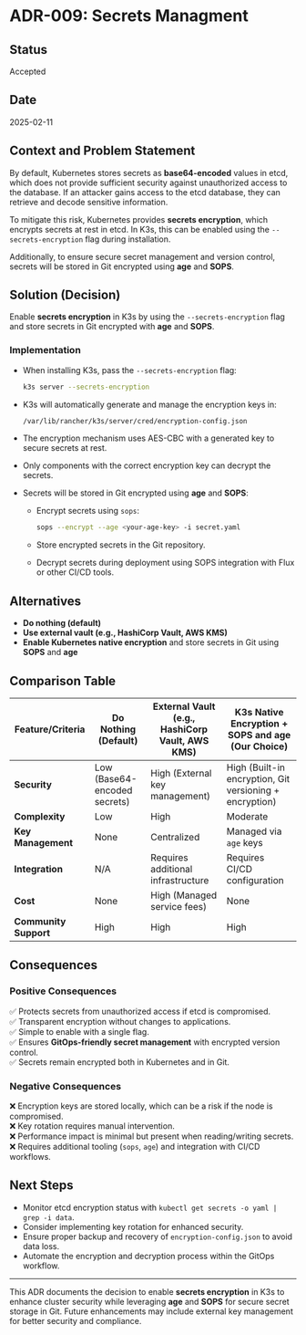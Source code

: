 # ADR-009: Secrets Managment

## Status

Accepted

## Date

2025-02-11

## Context and Problem Statement

By default, Kubernetes stores secrets as **base64-encoded** values in etcd, which does not provide sufficient security against unauthorized access to the database. If an attacker gains access to the etcd database, they can retrieve and decode sensitive information.

To mitigate this risk, Kubernetes provides **secrets encryption**, which encrypts secrets at rest in etcd. In K3s, this can be enabled using the `--secrets-encryption` flag during installation.

Additionally, to ensure secure secret management and version control, secrets will be stored in Git encrypted using **age** and **SOPS**.

## Solution (Decision)

Enable **secrets encryption** in K3s by using the `--secrets-encryption` flag and store secrets in Git encrypted with **age** and **SOPS**.

### Implementation

- When installing K3s, pass the `--secrets-encryption` flag:

  ```sh
  k3s server --secrets-encryption
  ```

- K3s will automatically generate and manage the encryption keys in:

  ```sh
  /var/lib/rancher/k3s/server/cred/encryption-config.json
  ```

- The encryption mechanism uses AES-CBC with a generated key to secure secrets at rest.
- Only components with the correct encryption key can decrypt the secrets.
- Secrets will be stored in Git encrypted using **age** and **SOPS**:
  - Encrypt secrets using `sops`:

    ```sh
    sops --encrypt --age <your-age-key> -i secret.yaml
    ```

  - Store encrypted secrets in the Git repository.
  - Decrypt secrets during deployment using SOPS integration with Flux or other CI/CD tools.

## Alternatives

- **Do nothing (default)**
- **Use external vault (e.g., HashiCorp Vault, AWS KMS)**
- **Enable Kubernetes native encryption** and store secrets in Git using **SOPS** and **age**

## Comparison Table

| Feature/Criteria         | Do Nothing (Default) | External Vault (e.g., HashiCorp Vault, AWS KMS) | K3s Native Encryption + SOPS and age (Our Choice) |
|--------------------------|----------------------|--------------------------------------------|----------------------------------|
| **Security**             | Low (Base64-encoded secrets) | High (External key management) | High (Built-in encryption, Git versioning + encryption) |
| **Complexity**           | Low                  | High                                     | Moderate                              |
| **Key Management**       | None                 | Centralized                              | Managed via `age` keys                        |
| **Integration**          | N/A                  | Requires additional infrastructure       | Requires CI/CD configuration                   |
| **Cost**                 | None                 | High (Managed service fees)              | None                             |
| **Community Support**    | High                 | High                                     | High                             |

## Consequences

### **Positive Consequences**

✅ Protects secrets from unauthorized access if etcd is compromised.\
✅ Transparent encryption without changes to applications.\
✅ Simple to enable with a single flag.\
✅ Ensures **GitOps-friendly secret management** with encrypted version control.\
✅ Secrets remain encrypted both in Kubernetes and in Git.

### **Negative Consequences**

❌ Encryption keys are stored locally, which can be a risk if the node is compromised.\
❌ Key rotation requires manual intervention.\
❌ Performance impact is minimal but present when reading/writing secrets.\
❌ Requires additional tooling (`sops`, `age`) and integration with CI/CD workflows.

## Next Steps

- Monitor etcd encryption status with `kubectl get secrets -o yaml | grep -i data`.
- Consider implementing key rotation for enhanced security.
- Ensure proper backup and recovery of `encryption-config.json` to avoid data loss.
- Automate the encryption and decryption process within the GitOps workflow.

---

This ADR documents the decision to enable **secrets encryption** in K3s to enhance cluster security while leveraging **age** and **SOPS** for secure secret storage in Git. Future enhancements may include external key management for better security and compliance.
